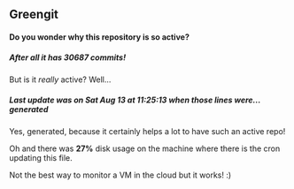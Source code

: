 ## Greengit

#### Do you wonder why this repository is so active?

##### After all it has 30687 commits!

But is it *really* active? Well...

##### Last update was on Sat Aug 13 at 11:25:13 when those lines were... generated

Yes, generated, because it certainly helps a lot to have such an active repo!

Oh and there was **27%** disk usage on the machine
where there is the cron updating this file.

Not the best way to monitor a VM in the cloud but it works! :)
